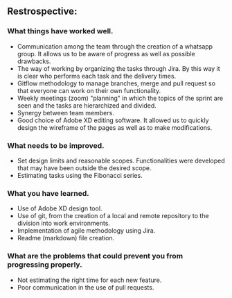 ## Restrospective:

### What things have worked well.

- Communication among the team through the creation of a whatsapp group. It allows us to be aware of progress as well as possible drawbacks.
- The way of working by organizing the tasks through Jira. By this way it is clear who performs each task and the delivery times.
- Gitflow methodology to manage branches, merge and pull request so that everyone can work on their own functionality.
- Weekly meetings (zoom) "planning" in which the topics of the sprint are seen and the tasks are hierarchized and divided.
- Synergy between team members.
- Good choice of Adobe XD editing software. It allowed us to quickly design the wireframe of the pages as well as to make modifications.

### What needs to be improved.

- Set design limits and reasonable scopes. Functionalities were developed that may have been outside the desired scope.
- Estimating tasks using the Fibonacci series.

### What you have learned.

- Use of Adobe XD design tool.
- Use of git, from the creation of a local and remote repository to the division into work environments.
- Implementation of agile methodology using Jira.
- Readme (markdown) file creation.

### What are the problems that could prevent you from progressing properly.
- Not estimating the right time for each new feature.
- Poor communication in the use of pull requests.